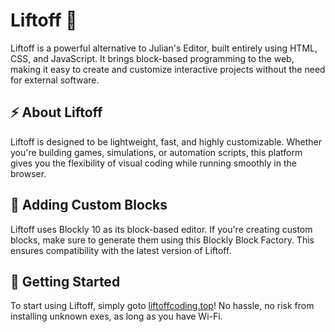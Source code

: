 # Liftoff 🚀
Liftoff is a powerful alternative to Julian's Editor, built entirely using HTML, CSS, and JavaScript. It brings block-based programming to the web, making it easy to create and customize interactive projects without the need for external software.

## ⚡ About Liftoff
Liftoff is designed to be lightweight, fast, and highly customizable. Whether you're building games, simulations, or automation scripts, this platform gives you the flexibility of visual coding while running smoothly in the browser.

## 🧩 Adding Custom Blocks
Liftoff uses Blockly 10 as its block-based editor. If you're creating custom blocks, make sure to generate them using this Blockly Block Factory. This ensures compatibility with the latest version of Liftoff.

## 🚀 Getting Started
To start using Liftoff, simply goto [liftoffcoding.top](http://liftoffcoding.top)! No hassle, no risk from installing unknown exes, as long as you have Wi-Fi.
